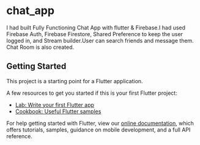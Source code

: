 # chat_app

I had built Fully Functioning Chat App with flutter & Firebase.I had used Firebase Auth, Firebase Firestore, Shared Preference to keep the user logged in, and Stream builder.User can search friends and message them. Chat Room is also created.

## Getting Started

This project is a starting point for a Flutter application.

A few resources to get you started if this is your first Flutter project:

- [Lab: Write your first Flutter app](https://flutter.dev/docs/get-started/codelab)
- [Cookbook: Useful Flutter samples](https://flutter.dev/docs/cookbook)

For help getting started with Flutter, view our
[online documentation](https://flutter.dev/docs), which offers tutorials,
samples, guidance on mobile development, and a full API reference.
